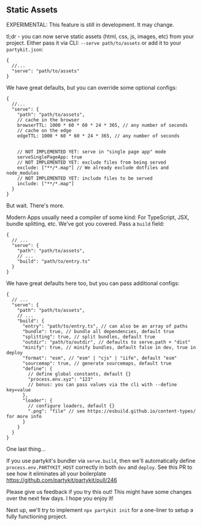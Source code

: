 ## Static Assets

EXPERIMENTAL: This feature is still in development. It may change.

tl;dr - you can now serve static assets (html, css, js, images, etc) from your project. Either pass it via CLI: `--serve path/to/assets` or add it to your `partykit.json`:

```jsonc
{
  //...
  "serve": "path/to/assets"
}
```

We have great defaults, but you can override some optional configs:

```jsonc
{
  //...
  "serve": {
    "path": "path/to/assets",
    // cache in the browser
    browserTTL: 1000 * 60 * 60 * 24 * 365, // any number of seconds
    // cache on the edge
    edgeTTL: 1000 * 60 * 60 * 24 * 365, // any number of seconds


    // NOT IMPLEMENTED YET: serve in "single page app" mode
    serveSinglePageApp: true
    // NOT IMPLEMENTED YET: exclude files from being served
    exclude: ["**/*.map"] // We already exclude dotfiles and node_modules
    // NOT IMPLEMENTED YET: include files to be served
    include: ["**/*.map"]
  }
}
```

But wait. There's more.

Modern Apps usually need a compiler of some kind: For TypeScript, JSX, bundle splitting, etc. We've got you covered. Pass a `build` field:

```jsonc
{
  // ...
  "serve": {
    "path": "path/to/assets",
    // ...
    "build": "path/to/entry.ts"
  }
}
```

We have great defaults here too, but you can pass additional configs:

```jsonc
{
  // ...
  "serve": {
    "path": "path/to/assets",
    // ...
    "build": {
      "entry": "path/to/entry.ts", // can also be an array of paths
      "bundle": true, // bundle all dependencies, default true
      "splitting": true, // split bundles, default true
      "outdir": "path/to/outdir", // defaults to serve.path + "dist"
      "minify": true, // minify bundles, default false in dev, true in deploy
      "format": "esm", // "esm" | "cjs" | "iife", default "esm"
      "sourcemap": true, // generate sourcemaps, default true
      "define": {
        // define global constants, default {}
        "process.env.xyz": "123"
        // bonus: you can pass values via the cli with --define key=value
      },
      "loader": {
        // configure loaders, default {}
        ".png": "file" // see https://esbuild.github.io/content-types/ for more info
      }
    }
  }
}
```

One last thing...

If you use partykit's bundler via `serve.build`, then we'll automatically define `process.env.PARTYKIT_HOST` correctly in both `dev` and `deploy`. See this PR to see how it eliminates all your boilerplate https://github.com/partykit/partykit/pull/246

Please give us feedback if you try this out! This might have some changes over the next few days. I hope you enjoy it!

Next up, we'll try to implement `npx partykit init` for a one-liner to setup a fully functioning project.
